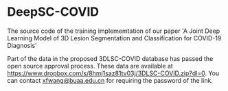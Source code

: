 # DeepSC-COVID
The source code of the training implememtation of our paper 'A Joint Deep Learning Model of 3D Lesion Segmentation and Classification for COVID-19 Diagnosis'

Part of the data in the proposed 3DLSC-COVID database has passed the open source approval process. These data are available at https://www.dropbox.com/s/8hmj1saz81tv03j/3DLSC-COVID.zip?dl=0. You can contact xfwang@buaa.edu.cn for requiring the password of the link.

  
